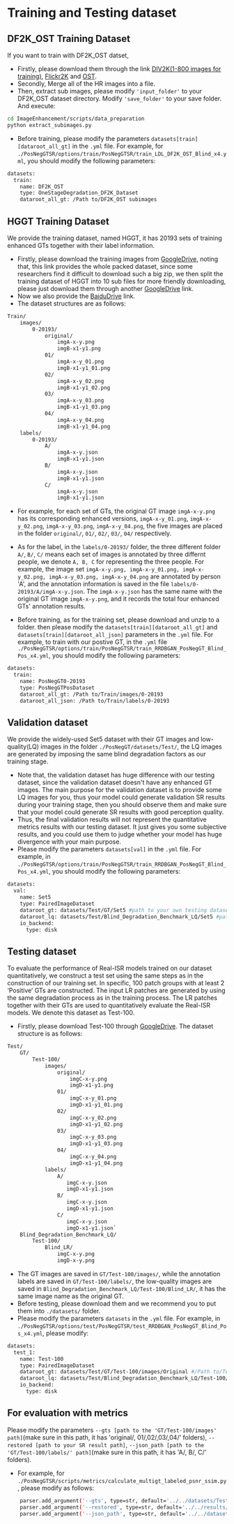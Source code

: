 # Training and Testing dataset

## DF2K_OST Training Dataset

If you want to train with DF2K_OST datset,
- Firstly, please download them through the link [DIV2K(1-800 images for training)](https://data.vision.ee.ethz.ch/cvl/DIV2K/), [Flickr2K](https://cv.snu.ac.kr/research/EDSR/Flickr2K.tar) and [OST](https://github.com/xinntao/SFTGAN).
- Secondly, Merge all of the HR images into a file.
- Then, extract sub images, please modify ```'input_folder'``` to your DF2K_OST dataset directory. Modify ```'save_folder'``` to your save folder. And execute:
```bash
cd ImageEnhancement/scripts/data_preparation
python extract_subimages.py
```
- Before training, please modify the parameters ```datasets[train][dataroot_all_gt]``` in the ```.yml``` file. For example, for ```./PosNegGTSR/options/train/PosNegGTSR/train_LDL_DF2K_OST_Blind_x4.yml```,
you should modify the following parameters:
```bash
datasets:
  train:
    name: DF2K_OST
    type: OneStageDegradation_DF2K_Dataset
    dataroot_all_gt: /Path to/DF2K_OST subimages
```

## HGGT Training Dataset
We provide the training dataset, named HGGT, it has 20193 sets of training enhanced GTs together with their label information.

- Firstly, please download the training images from [GoogleDrive](https://drive.google.com/file/d/1RVc6zZ8XfcAxA11HCDwKLtScysdP6MK1/view?usp=share_link), noting that, this link provides the whole packed dataset, since some researchers find it difficult to download such a big zip, we then split the training dataset of HGGT into 10 sub files for more friendly downloading, please just download them through 
another [GoogleDrive](https://drive.google.com/drive/folders/14XyuvdE8_OlF7kxxPbC0ci_U_z1_Yz0K?usp=sharing) link.
- Now we also provide the [BaiduDrive](https://pan.baidu.com/s/1Z5pO-gwV12tK_yoKK6vg6A?pwd=3uai) link.
- The dataset structures are as follows:
```bash
Train/
    images/
        0-20193/
            original/
                imgA-x-y.png
                imgB-x1-y1.png
            01/
                imgA-x-y_01.png
                imgB-x1-y1_01.png
            02/
                imgA-x-y_02.png
                imgB-x1-y1_02.png
            03/
                imgA-x-y_03.png
                imgB-x1-y1_03.png
            04/
                imgA-x-y_04.png
                imgB-x1-y1_04.png
    labels/
        0-20193/
            A/
                imgA-x-y.json
                imgB-x1-y1.json
            B/
                imgA-x-y.json
                imgB-x1-y1.json
            C/
                imgA-x-y.json
                imgB-x1-y1.json
```
- For example, for each set of GTs, the original GT image ```imgA-x-y.png``` has its corresponding enhanced versions, ```imgA-x-y_01.png```, ```imgA-x-y_02.png```, ```imgA-x-y_03.png```, ```imgA-x-y_04.png```, the five images are placed in the folder ```original/```, ```01/```, ```02/```, ```03/```, ```04/``` respectively.

- As for the label, in the ```labels/0-20193/``` folder, the three different folder ```A/```, ```B/```, ```C/``` means each set of images is annotated by three differnt people, we denote ```A, B, C``` for representing the three people. For example, the image set ```imgA-x-y.png, imgA-x-y_01.png, imgA-x-y_02.png, imgA-x-y_03.png, imgA-x-y_04.png``` are annotated by person 'A', and the annotation information is saved in the file ```labels/0-20193/A/imgA-x-y.json```. The ```imgA-x-y.json``` has the same name with the original GT image ```imgA-x-y.png```, and it records the total four enhanced GTs' annotation results.

- Before training, as for the training set, please download and unzip to a folder. then please modify the ```datasets[train][dataroot_all_gt]``` and ```datasets[train][dataroot_all_json]``` parameters in the ```.yml``` file. For example, to train with our postive GT, in the ```.yml``` file
```./PosNegGTSR/options/train/PosNegGTSR/train_RRDBGAN_PosNegGT_Blind_Pos_x4.yml```, you should modify the following parameters:
```bash
datasets:
  train:
    name: PosNegGT0-20193
    type: PosNegGTPosDataset
    dataroot_all_gt: /Path to/Train/images/0-20193
    dataroot_all_json: /Path to/Train/labels/0-20193
```

## Validation dataset
We provide the widely-used Set5 dataset with their GT images and low-quality(LQ) images in the folder ```./PosNegGT/datasets/Test/```, the LQ images are generated by imposing the same blind degradation factors as our training stage.
- Note that, the validation dataset has huge difference with our testing dataset, since the validation dataset doesn't have any enhanced GT images. The main purpose for the validation dataset is to provide some LQ images for you, thus your model could generate validation SR results during your training stage, then you should observe them and make sure that your model could generate SR results with good perception quality.
- Thus, the final validation results will not represent the quantitative metrics results with our testing dataset. It just gives you some subjective results, and you could use them to judge whether your model has huge divergence with your main purpose.
- Please modify the parameters ```datasets[val]``` in the ```.yml``` file. For example, in ```./PosNegGTSR/options/train/PosNegGTSR/train_RRDBGAN_PosNegGT_Blind_Pos_x4.yml```, you should modify the following parameters:
```bash
datasets:
  val:
    name: Set5
    type: PairedImageDataset
    dataroot_gt: datasets/Test/GT/Set5 #path to your own testing dataset, we also provide our validation GT dataset in "datasets/Test/GT/Set5"
    dataroot_lq: datasets/Test/Blind_Degradation_Benchmark_LQ/Set5 #path to your own testing dataset, we also provide our validation LQ dataset in "datasets/Test/Blind_Degradation_Benchmark_LQ/Set5"
    io_backend:
      type: disk
```

## Testing dataset
To evaluate the performance of Real-ISR models trained on our dataset quantitatively, we construct a test set using the same steps as in the construction of our training set. In specific, 100 patch groups with at least 2 ‘Positive’ GTs are constructed. The input LR patches are generated by using the same degradation process as in the training process. The LR patches together with their GTs are used to quantitatively evaluate the Real-ISR models. We denote this dataset as Test-100.

- Firstly, please download Test-100 through [GoogleDrive](https://drive.google.com/file/d/1Cic8bfE7e3gBDabsfKmge5R0BRrfdazv/view?usp=sharing). The dataset structure is as follows:

```bash
Test/
    GT/
        Test-100/
            images/
                original/
                    imgC-x-y.png
                    imgD-x1-y1.png
                01/
                    imgC-x-y_01.png
                    imgD-x1-y1_01.png
                02/
                    imgC-x-y_02.png
                    imgD-x1-y1_02.png
                03/
                    imgC-x-y_03.png
                    imgD-x1-y1_03.png
                04/
                    imgC-x-y_04.png
                    imgD-x1-y1_04.png
            labels/
                A/
                   imgC-x-y.json
                   imgD-x1-y1.json
                B/
                   imgC-x-y.json
                   imgD-x1-y1.json
                C/
                   imgC-x-y.json
                   imgD-x1-y1.json`
    Blind_Degradation_Benchmark_LQ/
        Test-100/
            Blind_LR/
                imgC-x-y.png
                imgD-x-y.png

```

- The GT images are saved in ```GT/Test-100/images/```, while the annotation labels are saved in ```GT/Test-100/labels/```,
the low-quality images are saved in ```Blind_Degradation_Benchmark_LQ/Test-100/Blind_LR/```, it has the same image name as the original GT.
- Before testing, please download them and we recommend you to put them into ```./datasets/``` folder.
- Please modify the parameters ```datasets``` in the ```.yml``` file. For example,
 in ```./PosNegGTSR/options/test/PosNegGTSR/test_RRDBGAN_PosNegGT_Blind_Pos_x4.yml```, please modify:

```bash
datasets:
  test_1:
    name: Test-100
    type: PairedImageDataset
    dataroot_gt: datasets/Test/GT/Test-100/images/Original #/Path to/Test-100/images/original
    dataroot_lq: datasets/Test/Blind_Degradation_Benchmark_LQ/Test-100/Blind_LR #/Path to/Test-100/Blind_LR
    io_backend:
      type: disk
```

## For evaluation with metrics
Please modify the parameters ```--gts [path to the 'GT/Test-100/images' path]```(make sure in this path, it has 'original/, 01/,02/,03/,04/' folders), ```--restored [path to your SR result path]```, ```--json_path [path to the 'GT/Test-100/labels/' path]```(make sure in this path, it has 'A/, B/, C/' folders). 
- For example, for ```./PosNegGTSR/scripts/metrics/calculate_multigt_labeled_psnr_ssim.py```, please modify as follows:
```bash
    parser.add_argument('--gts', type=str, default='../../datasets/Test/GT/Test-100/images', help='Path to gt (Ground-Truth)')
    parser.add_argument('--restored', type=str, default='../../results/BSRGAN_DF2K_OST_Blind_x4/visulization/Test-100', help='Path to restored images')
    parser.add_argument('--json_path', type=str, default='../../datasets/Test/GT/Test-100/labels')
```




